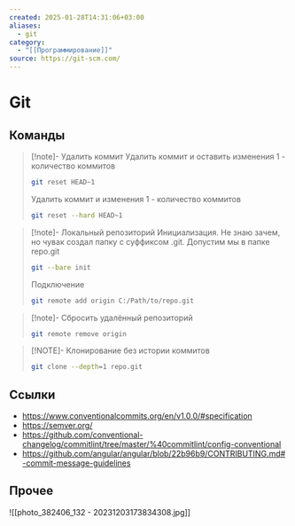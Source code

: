 ```yaml
---
created: 2025-01-28T14:31:06+03:00
aliases:
  - git
category:
  - "[[Программирование]]"
source: https://git-scm.com/
---
```


# Git

## Команды

>[!note]- Удалить коммит
> Удалить коммит и оставить изменения
> 1 - количество коммитов
> ```bash
> git reset HEAD~1
> ```
> 
> Удалить коммит и изменения
> 1 - количество коммитов
> ```bash
> git reset --hard HEAD~1
> ``` 

>[!note]- Локальный репозиторий
> Инициализация. Не знаю зачем, но чувак создал папку с суффиксом .git. Допустим мы в папке repo.git
> ```bash
> git --bare init
> ```
> 
> Подключение
> ```bash
> git remote add origin С:/Path/to/repo.git
> ```

>[!note]- Сбросить удалённый репозиторий
> ```bash
> git remote remove origin
> ```


> [!NOTE]- Клонирование без истории коммитов
> ```bash
> git clone --depth=1 repo.git
> ```


## Ссылки

 - https://www.conventionalcommits.org/en/v1.0.0/#specification
 - https://semver.org/
 - https://github.com/conventional-changelog/commitlint/tree/master/%40commitlint/config-conventional
 - https://github.com/angular/angular/blob/22b96b9/CONTRIBUTING.md#-commit-message-guidelines

## Прочее

![[photo_382406_132 - 20231203173834308.jpg]]
